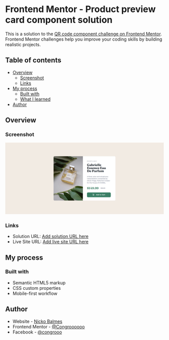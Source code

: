 # Frontend Mentor - Product preview card component solution

This is a solution to the [QR code component challenge on Frontend Mentor](https://github.com/Congroooooo/Product-Preview-Card). Frontend Mentor challenges help you improve your coding skills by building realistic projects.

## Table of contents

- [Overview](#overview)
  - [Screenshot](#screenshot)
  - [Links](#links)
- [My process](#my-process)
  - [Built with](#built-with)
  - [What I learned](#what-i-learned)
- [Author](#author)

## Overview

### Screenshot

![](Product-preview-card_screenshot.png)

### Links

- Solution URL: [Add solution URL here](https://github.com/Congroooooo/Product-Preview-Card)
- Live Site URL: [Add live site URL here](https://congroooooo.github.io/Blog-preview-card/)

## My process

### Built with

- Semantic HTML5 markup
- CSS custom properties
- Mobile-first workflow

## Author

- Website - [Nicko Balmes](https://nckoblms.vercel.app/)
- Frontend Mentor - [@Congroooooo](https://www.frontendmentor.io/profile/Congroooooo)
- Facebook - [@congrooo](https://www.facebook.com/congrooo/)
